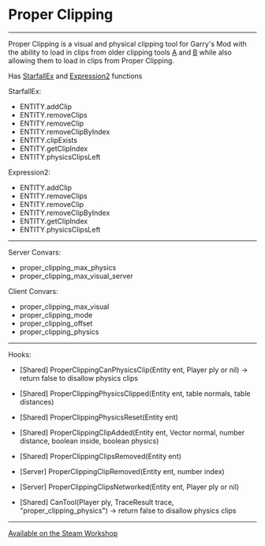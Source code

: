 # Proper Clipping

---

Proper Clipping is a visual and physical clipping tool for Garry's Mod with the ability to load in clips from older clipping tools [A](https://steamcommunity.com/sharedfiles/filedetails/?id=106753151) and [B](https://steamcommunity.com/sharedfiles/filedetails/?id=238138995) while also allowing them to load in clips from Proper Clipping.

Has [StarfallEx](https://github.com/thegrb93/StarfallEx) and [Expression2](https://github.com/wiremod/wire) functions

StarfallEx:
- ENTITY.addClip
- ENTITY.removeClips
- ENTITY.removeClip
- ENTITY.removeClipByIndex
- ENTITY.clipExists
- ENTITY.getClipIndex
- ENTITY.physicsClipsLeft

Expression2:
- ENTITY.addClip
- ENTITY.removeClips
- ENTITY.removeClip
- ENTITY.removeClipByIndex
- ENTITY.getClipIndex
- ENTITY.physicsClipsLeft

---

Server Convars:
- proper_clipping_max_physics
- proper_clipping_max_visual_server

Client Convars:
- proper_clipping_max_visual
- proper_clipping_mode
- proper_clipping_offset
- proper_clipping_physics

---

Hooks:
- [Shared] ProperClippingCanPhysicsClip(Entity ent, Player ply or nil) -> return false to disallow physics clips
- [Shared] ProperClippingPhysicsClipped(Entity ent, table normals, table distances)
- [Shared] ProperClippingPhysicsReset(Entity ent)
- [Shared] ProperClippingClipAdded(Entity ent, Vector normal, number distance, boolean inside, boolean physics)
- [Shared] ProperClippingClipsRemoved(Entity ent)
- [Server] ProperClippingClipRemoved(Entity ent, number index)
- [Server] ProperClippingClipsNetworked(Entity ent, Player ply or nil)

- [Shared] CanTool(Player ply, TraceResult trace, "proper_clipping_physics") -> return false to disallow physics clips

---

[Available on the Steam Workshop](https://steamcommunity.com/sharedfiles/filedetails/?id=2256491552)